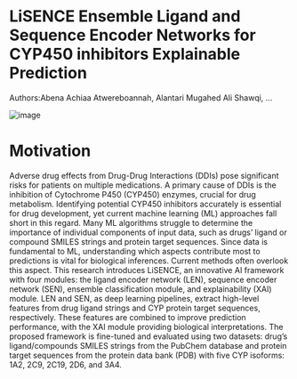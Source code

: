 # LiSENCE Ensemble Ligand and Sequence Encoder Networks for CYP450 inhibitors Explainable Prediction 

Authors:Abena Achiaa Atwereboannah, Alantari Mugahed Ali Shawqi, ...

![image](https://github.com/user-attachments/assets/3137abef-5892-4029-a438-3da777e2d33a)

# Motivation
Adverse drug effects from Drug-Drug Interactions (DDIs) pose significant risks for patients on multiple medications. A primary cause of DDIs is the inhibition of Cytochrome P450 (CYP450) enzymes, crucial for drug metabolism. Identifying potential CYP450 inhibitors accurately is essential for drug development, yet current machine learning (ML) approaches fall short in this regard. Many ML algorithms struggle to determine the importance of individual components of input data, such as drugs’ ligand or compound SMILES strings and protein target sequences. Since data is fundamental to ML, understanding which aspects contribute most to predictions is vital for biological inferences. Current methods often overlook this aspect. This research introduces LiSENCE, an innovative AI framework with four modules: the ligand encoder network (LEN), sequence encoder network (SEN), ensemble classification module, and explainability (XAI) module. LEN and SEN, as deep learning pipelines, extract high-level features from drug ligand strings and CYP protein target sequences, respectively. These features are combined to improve prediction performance, with the XAI module providing biological interpretations. The proposed framework is fine-tuned and evaluated using two datasets: drug’s ligand/compounds SMILES strings from the PubChem database and protein target sequences from the protein data bank (PDB) with five CYP isoforms: 1A2, 2C9, 2C19, 2D6, and 3A4. 

